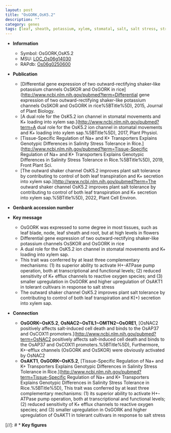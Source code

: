 ```yaml
---
layout: post
title: "OsGORK,OsK5.2"
description: ""
category: genes
tags: [leaf, sheath, potassium, xylem, stomatal, salt, salt stress, stress, reactive oxygen species, tolerance, salt tolerance]
---
```


* **Information**  
    + Symbol: OsGORK,OsK5.2  
    + MSU: [LOC_Os06g14030](http://rice.uga.edu/cgi-bin/ORF_infopage.cgi?orf=LOC_Os06g14030)  
    + RAPdb: [Os06g0250600](http://rapdb.dna.affrc.go.jp/viewer/gbrowse_details/irgsp1?name=Os06g0250600)  

* **Publication**  
    + [Differential gene expression of two outward-rectifying shaker-like potassium channels OsSKOR and OsGORK in rice](http://www.ncbi.nlm.nih.gov/pubmed?term=Differential gene expression of two outward-rectifying shaker-like potassium channels OsSKOR and OsGORK in rice%5BTitle%5D), 2015, Journal of Plant Biology.
    + [A dual role for the OsK5.2 ion channel in stomatal movements and K+ loading into xylem sap.](http://www.ncbi.nlm.nih.gov/pubmed?term=A dual role for the OsK5.2 ion channel in stomatal movements and K+ loading into xylem sap.%5BTitle%5D), 2017, Plant Physiol.
    + [Tissue-Specific Regulation of Na+ and K+ Transporters Explains Genotypic Differences in Salinity Stress Tolerance in Rice.](http://www.ncbi.nlm.nih.gov/pubmed?term=Tissue-Specific Regulation of Na+ and K+ Transporters Explains Genotypic Differences in Salinity Stress Tolerance in Rice.%5BTitle%5D), 2019, Front Plant Sci.
    + [The outward shaker channel OsK5.2 improves plant salt tolerance by contributing to control of both leaf transpiration and K+ secretion into xylem sap.](http://www.ncbi.nlm.nih.gov/pubmed?term=The outward shaker channel OsK5.2 improves plant salt tolerance by contributing to control of both leaf transpiration and K+ secretion into xylem sap.%5BTitle%5D), 2022, Plant Cell Environ.

* **Genbank accession number**  

* **Key message**  
    + OsGORK was expressed to some degree in most tissues, such as leaf blade, node, leaf sheath and root, but at high levels in flowers
    + Differential gene expression of two outward-rectifying shaker-like potassium channels OsSKOR and OsGORK in rice
    + A dual role for the OsK5.2 ion channel in stomatal movements and K+ loading into xylem sap.
    + This trait was conferred by at least three complementary mechanisms: (1) its superior ability to activate H+-ATPase pump operation, both at transcriptional and functional levels; (2) reduced sensitivity of K+ efflux channels to reactive oxygen species; and (3) smaller upregulation in OsGORK and higher upregulation of OsAKT1 in tolerant cultivars in response to salt stress
    + The outward shaker channel OsK5.2 improves plant salt tolerance by contributing to control of both leaf transpiration and K(+) secretion into xylem sap.

* **Connection**  
    + __OsGORK~OsK5.2__, __OsNAC2~OsTIL1~OMTN2~OsORE1__, [OsNAC2 positively affects salt-induced cell death and binds to the OsAP37 and OsCOX11 promoters.](http://www.ncbi.nlm.nih.gov/pubmed?term=OsNAC2 positively affects salt-induced cell death and binds to the OsAP37 and OsCOX11 promoters.%5BTitle%5D),  Furthermore, K+-efflux channels (OsGORK and OsSKOR) were obviously activated by OsNAC2
    + __OsAKT1__, __OsGORK~OsK5.2__, [Tissue-Specific Regulation of Na+ and K+ Transporters Explains Genotypic Differences in Salinity Stress Tolerance in Rice.](http://www.ncbi.nlm.nih.gov/pubmed?term=Tissue-Specific Regulation of Na+ and K+ Transporters Explains Genotypic Differences in Salinity Stress Tolerance in Rice.%5BTitle%5D),  This trait was conferred by at least three complementary mechanisms: (1) its superior ability to activate H+-ATPase pump operation, both at transcriptional and functional levels; (2) reduced sensitivity of K+ efflux channels to reactive oxygen species; and (3) smaller upregulation in OsGORK and higher upregulation of OsAKT1 in tolerant cultivars in response to salt stress

[//]: # * **Key figures**  


